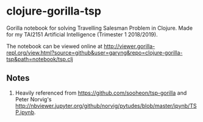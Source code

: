 # clojure-gorilla-tsp

Gorilla notebook for solving Travelling Salesman Problem in Clojure. Made for my TAI2151 Artificial Intelligence (Trimester 1 2018/2019).

The notebook can be viewed online at http://viewer.gorilla-repl.org/view.html?source=github&user=garyng&repo=clojure-gorilla-tsp&path=notebook/tsp.clj

## Notes

1. Heavily referenced from https://github.com/sooheon/tsp-gorilla and Peter Norvig's http://nbviewer.jupyter.org/github/norvig/pytudes/blob/master/ipynb/TSP.ipynb.